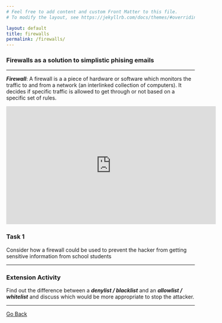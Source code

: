 ```yaml
---
# Feel free to add content and custom Front Matter to this file.
# To modify the layout, see https://jekyllrb.com/docs/themes/#overriding-theme-defaults

layout: default
title: firewalls
permalink: /firewalls/
---
```


### Firewalls as a solution to simplistic phising emails

--- 

***Firewall***:
    A firewall is a a piece of hardware or software which monitors the traffic to and from a network (an interlinked collection of computers). It decides if specific traffic is allowed to get through or not based on a specific set of rules.  

<iframe width="560" height="315" src="https://www.youtube.com/embed/kDEX1HXybrU" title="YouTube video player" frameborder="0" allow="accelerometer; autoplay; clipboard-write; encrypted-media; gyroscope; picture-in-picture" allowfullscreen></iframe>     

### Task 1

Consider how a firewall could be used to prevent the hacker from getting sensitive information from school students

---

###  Extension Activity


Find out the difference between a ***denylist / blacklist*** and an ***allowlist / whitelist*** and discuss which would be more appropriate to stop the attacker.

---
[Go Back](../../CITC/)


